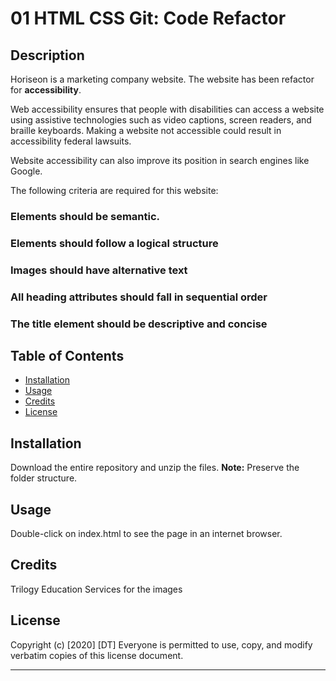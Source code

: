 # 01 HTML CSS Git: Code Refactor

## Description
Horiseon is a marketing company website. The website has been refactor for **accessibility**. 

Web accessibility ensures that people with disabilities can access a website using assistive technologies such as video captions, screen readers, and braille keyboards. Making a website not accessible could result in accessibility federal lawsuits.

Website accessibility can also improve its position in search engines like Google. 

The following criteria are required for this website:
 ### Elements should be **semantic**.
 ### Elements should follow a logical structure
 ### Images should have alternative text
 ### All heading attributes should fall in sequential order
 ### The title element should be descriptive and concise

## Table of Contents

* [Installation](#installation)
* [Usage](#usage)
* [Credits](#credits)
* [License](#license)


## Installation

Download the entire repository and unzip the files.
**Note:** Preserve the folder structure. 


## Usage 

Double-click on index.html to see the page in an internet browser. 


## Credits

Trilogy Education Services for the images


## License
Copyright (c) [2020] [DT]
Everyone is permitted to use, copy, and modify verbatim copies
 of this license document.

---